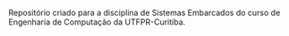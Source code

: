 Repositório criado para a disciplina de Sistemas Embarcados do curso de Engenharia de Computação da UTFPR-Curitiba.
